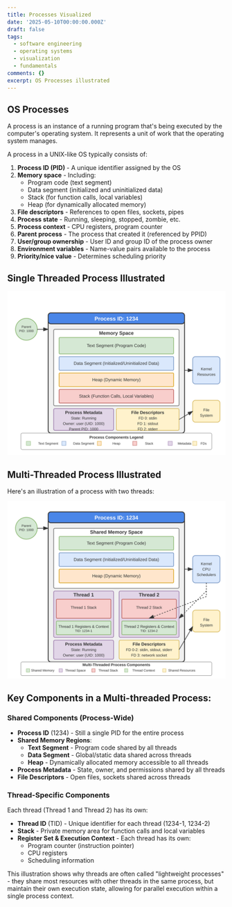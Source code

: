 ```yaml
---
title: Processes Visualized
date: '2025-05-10T00:00:00.000Z'
draft: false
tags:
  - software engineering
  - operating systems
  - visualization
  - fundamentals
comments: {}
excerpt: OS Processes illustrated
---
```

## OS Processes

A process is an instance of a running program that's being executed by the computer's operating system. It represents a unit of work that the operating system manages.

A process in a UNIX-like OS typically consists of:

1. **Process ID (PID)** - A unique identifier assigned by the OS
2. **Memory space** - Including:
   - Program code (text segment)
   - Data segment (initialized and uninitialized data)
   - Stack (for function calls, local variables)
   - Heap (for dynamically allocated memory)
3. **File descriptors** - References to open files, sockets, pipes
4. **Process state** - Running, sleeping, stopped, zombie, etc.
5. **Process context** - CPU registers, program counter
6. **Parent process** - The process that created it (referenced by PPID)
7. **User/group ownership** - User ID and group ID of the process owner
8. **Environment variables** - Name-value pairs available to the process
9. **Priority/nice value** - Determines scheduling priority


## Single Threaded Process Illustrated

![Single Threaded Process illustration](/uploads/process.svg)

## Multi-Threaded Process Illustrated

Here's an illustration of a process with two threads:

![Multi-Threaded Process illustration](/uploads/multithreaded_process.svg)


## Key Components in a Multi-threaded Process:

### Shared Components (Process-Wide)
- **Process ID** (1234) - Still a single PID for the entire process
- **Shared Memory Regions**:
  - **Text Segment** - Program code shared by all threads
  - **Data Segment** - Global/static data shared across threads
  - **Heap** - Dynamically allocated memory accessible to all threads
- **Process Metadata** - State, owner, and permissions shared by all threads
- **File Descriptors** - Open files, sockets shared across threads

### Thread-Specific Components
Each thread (Thread 1 and Thread 2) has its own:
- **Thread ID** (TID) - Unique identifier for each thread (1234-1, 1234-2)
- **Stack** - Private memory area for function calls and local variables
- **Register Set & Execution Context** - Each thread has its own:
  - Program counter (instruction pointer)
  - CPU registers
  - Scheduling information

This illustration shows why threads are often called "lightweight processes" - they share most resources with other threads in the same process, but maintain their own execution state, allowing for parallel execution within a single process context.

